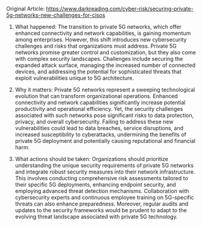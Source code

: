 Original Article: https://www.darkreading.com/cyber-risk/securing-private-5g-networks-new-challenges-for-cisos

1) What happened: The transition to private 5G networks, which offer enhanced connectivity and network capabilities, is gaining momentum among enterprises. However, this shift introduces new cybersecurity challenges and risks that organizations must address. Private 5G networks promise greater control and customization, but they also come with complex security landscapes. Challenges include securing the expanded attack surface, managing the increased number of connected devices, and addressing the potential for sophisticated threats that exploit vulnerabilities unique to 5G architecture.

2) Why it matters: Private 5G networks represent a sweeping technological evolution that can transform organizational operations. Enhanced connectivity and network capabilities significantly increase potential productivity and operational efficiency. Yet, the security challenges associated with such networks pose significant risks to data protection, privacy, and overall cybersecurity. Failing to address these new vulnerabilities could lead to data breaches, service disruptions, and increased susceptibility to cyberattacks, undermining the benefits of private 5G deployment and potentially causing reputational and financial harm.

3) What actions should be taken: Organizations should prioritize understanding the unique security requirements of private 5G networks and integrate robust security measures into their network infrastructure. This involves conducting comprehensive risk assessments tailored to their specific 5G deployments, enhancing endpoint security, and employing advanced threat detection mechanisms. Collaboration with cybersecurity experts and continuous employee training on 5G-specific threats can also enhance preparedness. Moreover, regular audits and updates to the security frameworks would be prudent to adapt to the evolving threat landscape associated with private 5G technology.